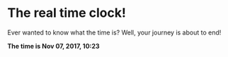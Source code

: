 # The real time clock!

Ever wanted to know what the time is? Well, your journey is about to end!

**The time is Nov 07, 2017, 10:23**
